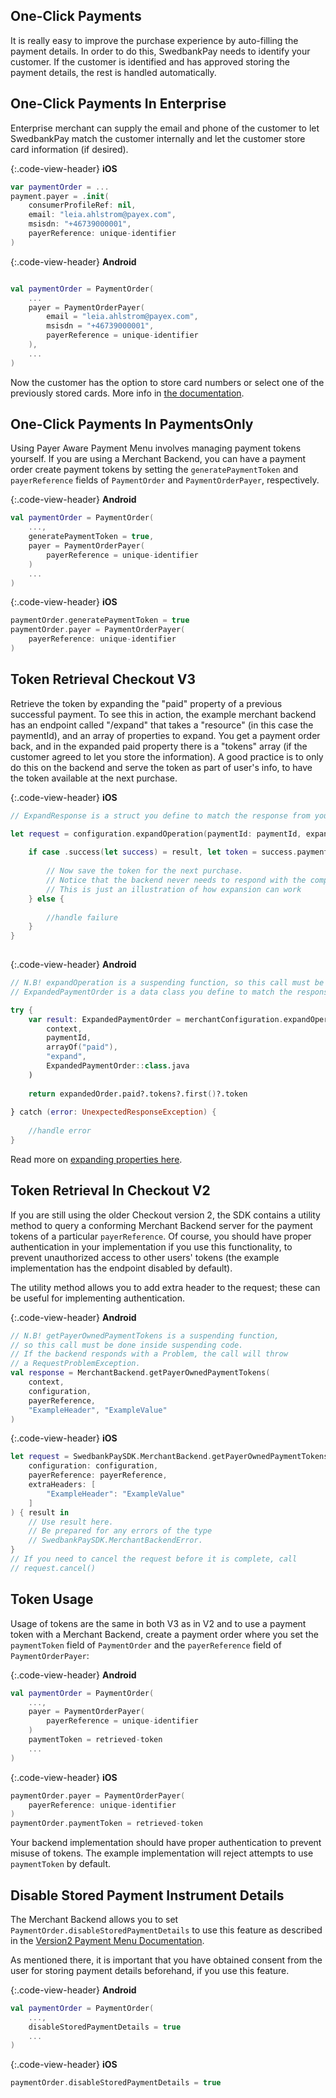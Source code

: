 ## One-Click Payments

It is really easy to improve the purchase experience by auto-filling the payment
details. In order to do this, SwedbankPay needs to identify your customer. If
the customer is identified and has approved storing the payment details, the
rest is handled automatically.

## One-Click Payments In Enterprise

Enterprise merchant can supply the email and phone of the customer to let
SwedbankPay match the customer internally and let the customer store card
information (if desired).

{:.code-view-header}
**iOS**

```swift
var paymentOrder = ...
payment.payer = .init(
    consumerProfileRef: nil, 
    email: "leia.ahlstrom@payex.com", 
    msisdn: "+46739000001", 
    payerReference: unique-identifier
)

```

{:.code-view-header}
**Android**

```kotlin

val paymentOrder = PaymentOrder(
    ...
    payer = PaymentOrderPayer(
        email = "leia.ahlstrom@payex.com", 
        msisdn = "+46739000001",
        payerReference = unique-identifier
    ),
    ...
)
```

Now the customer has the option to store card numbers or select one of the
previously stored cards. More info in [the documentation][enterprise-payer-ref].

## One-Click Payments In PaymentsOnly

Using Payer Aware Payment Menu involves managing payment tokens yourself. If
you are using a Merchant Backend, you can have a payment order create payment
tokens by setting the `generatePaymentToken` and `payerReference` fields of
`PaymentOrder` and `PaymentOrderPayer`, respectively.

{:.code-view-header}
**Android**

```kotlin
val paymentOrder = PaymentOrder(
    ...,
    generatePaymentToken = true,
    payer = PaymentOrderPayer(
        payerReference = unique-identifier
    )
    ...
)
```

{:.code-view-header}
**iOS**

```swift
paymentOrder.generatePaymentToken = true
paymentOrder.payer = PaymentOrderPayer(
    payerReference: unique-identifier
)
```

## Token Retrieval Checkout V3

Retrieve the token by expanding the "paid" property of a previous successful
payment. To see this in action, the example merchant backend has an endpoint
called "/expand" that takes a "resource" (in this case the paymentId), and an
array of properties to expand. You get a payment order back, and in the expanded
paid property there is a "tokens" array (if the customer agreed to let you store
the information). A good practice is to only do this on the backend and serve
the token as part of user's info, to have the token available at the next
purchase.

{:.code-view-header}
**iOS**

```swift
// ExpandResponse is a struct you define to match the response from your server, since you will want to adapt it to your needs.

let request = configuration.expandOperation(paymentId: paymentId, expand: [.paid], endpoint: "expand") { (result: Result<ExpandResponse, Error>) in
    
    if case .success(let success) = result, let token = success.paymentOrder.paid?.tokens.first?.token {
        
        // Now save the token for the next purchase.
        // Notice that the backend never needs to respond with the complete expanded PaymentOrder.
        // This is just an illustration of how expansion can work
    } else {
        
        //handle failure
    }
}
                        
```

{:.code-view-header}
**Android**

```kotlin
// N.B! expandOperation is a suspending function, so this call must be done inside suspending code.
// ExpandedPaymentOrder is a data class you define to match the response from your server, since you will want to adapt it to your needs.

try {
    var result: ExpandedPaymentOrder = merchantConfiguration.expandOperation(
        context,
        paymentId, 
        arrayOf("paid"), 
        "expand",
        ExpandedPaymentOrder::class.java
    )
    
    return expandedOrder.paid?.tokens?.first()?.token
    
} catch (error: UnexpectedResponseException) {
    
    //handle error
}
```

Read more on [expanding properties here][expanding_properties].

## Token Retrieval In Checkout V2

If you are still using the older Checkout version 2, the SDK contains a utility
method to query a conforming Merchant Backend server for the payment tokens of a
particular `payerReference`. Of course, you should have proper authentication in
your implementation if you use this functionality, to prevent unauthorized
access to other users' tokens (the example implementation has the endpoint
disabled by default).

The utility method allows you to add extra header to the request; these can
be useful for implementing authentication.

{:.code-view-header}
**Android**

```kotlin
// N.B! getPayerOwnedPaymentTokens is a suspending function,
// so this call must be done inside suspending code.
// If the backend responds with a Problem, the call will throw
// a RequestProblemException.
val response = MerchantBackend.getPayerOwnedPaymentTokens(
    context,
    configuration,
    payerReference,
    "ExampleHeader", "ExampleValue"
)
```

{:.code-view-header}
**iOS**

```swift
let request = SwedbankPaySDK.MerchantBackend.getPayerOwnedPaymentTokens(
    configuration: configuration,
    payerReference: payerReference,
    extraHeaders: [
        "ExampleHeader": "ExampleValue"
    ]
) { result in
    // Use result here.
    // Be prepared for any errors of the type
    // SwedbankPaySDK.MerchantBackendError.
}
// If you need to cancel the request before it is complete, call
// request.cancel()
```

## Token Usage

Usage of tokens are the same in both V3 as in V2 and to use a payment token with
a Merchant Backend, create a payment order where you set the `paymentToken`
field of `PaymentOrder` and the `payerReference` field of `PaymentOrderPayer`:

{:.code-view-header}
**Android**

```kotlin
val paymentOrder = PaymentOrder(
    ...,
    payer = PaymentOrderPayer(
        payerReference = unique-identifier
    )
    paymentToken = retrieved-token
    ...
)
```

{:.code-view-header}
**iOS**

```swift
paymentOrder.payer = PaymentOrderPayer(
    payerReference: unique-identifier
)
paymentOrder.paymentToken = retrieved-token
```

Your backend implementation should have proper authentication to prevent misuse
of tokens. The example implementation will reject attempts to use
`paymentToken` by default.

## Disable Stored Payment Instrument Details

The Merchant Backend allows you to set
`PaymentOrder.disableStoredPaymentDetails` to use this feature as described
in the [Version2 Payment Menu Documentation][add-stored-details].

As mentioned there, it is important that you have obtained consent from the
user for storing payment details beforehand, if you use this feature.

{:.code-view-header}
**Android**

```kotlin
val paymentOrder = PaymentOrder(
    ...,
    disableStoredPaymentDetails = true
    ...
)
```

{:.code-view-header}
**iOS**

```swift
paymentOrder.disableStoredPaymentDetails = true
```

[add-stored-details]: /payment-menu/features/optional/payer-aware-payment-menu#add-stored-payment-instrument-details
[enterprise-payer-ref]: https://developer.swedbankpay.com/pay/enterprise/features/optional/enterprise-payer-reference
[expanding_properties]: https://developer.swedbankpay.com/introduction#expansion
